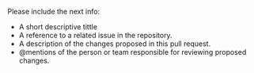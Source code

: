 Please include the next info:
- A short descriptive tittle
- A reference to a related issue in the repository.
- A description of the changes proposed in this pull request.
- @mentions of the person or team responsible for reviewing proposed changes.

